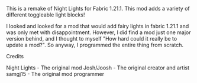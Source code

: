 This is a remake of Night Lights for Fabric 1.21.1. This mod adds a variety of different toggleable light blocks!

I looked and looked for a mod that would add fairy lights in fabric 1.21.1 and was only met with disappointment. However, I did find a mod just one major version behind, and I thought to myself "How hard could it really be to update a mod?". So anyway, I programmed the entire thing from scratch.

Credits

Night Lights - The original mod
Josh/Joosh - The original creator and artist
samgj15 - The original mod programmer
